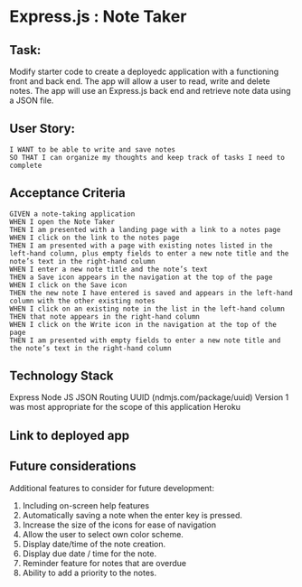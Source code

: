 # Express.js : Note Taker

## Task:
Modify starter code to create a deployedc application with a functioning front and back end.  The app will allow a user to read, write and delete notes.  The app will use an Express.js back end and retrieve note data using a JSON file.

## User Story:
``` AS A small business owner
I WANT to be able to write and save notes
SO THAT I can organize my thoughts and keep track of tasks I need to complete
```

## Acceptance Criteria
```
GIVEN a note-taking application
WHEN I open the Note Taker
THEN I am presented with a landing page with a link to a notes page
WHEN I click on the link to the notes page
THEN I am presented with a page with existing notes listed in the left-hand column, plus empty fields to enter a new note title and the note’s text in the right-hand column
WHEN I enter a new note title and the note’s text
THEN a Save icon appears in the navigation at the top of the page
WHEN I click on the Save icon
THEN the new note I have entered is saved and appears in the left-hand column with the other existing notes
WHEN I click on an existing note in the list in the left-hand column
THEN that note appears in the right-hand column
WHEN I click on the Write icon in the navigation at the top of the page
THEN I am presented with empty fields to enter a new note title and the note’s text in the right-hand column
```


## Technology Stack
Express
Node JS
JSON
Routing
UUID (ndmjs.com/package/uuid)  Version 1 was most appropriate for the scope of this application
Heroku



## Link to deployed app



## Future considerations
Additional features to consider for future development:
1. Including on-screen help features
2. Automatically saving a note when the enter key is pressed.
3. Increase the size of the icons for ease of navigation
4. Allow the user to select own color scheme.
5. Display date/time of the note creation.
6. Display due date / time for the note.
7. Reminder feature for notes that are overdue
8. Ability to add a priority to the notes.







